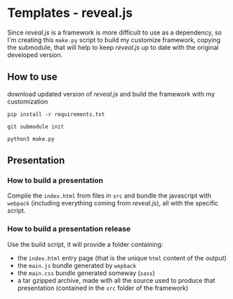 # Templates - reveal.js
Since *reveal.js* is a framework is more difficult to use as a dependency, so
I'm creating this `make.py` script to build my customize framework, copying the
submodule, that will help to keep *reveal.js* up to date with the original
developed version.

## How to use
download updated version of *reveal.js* and build the framework with my
customization
```shell
pip install -r requirements.txt

git submodule init

python3 make.py
```

## Presentation

### How to build a presentation
Compile the `index.html` from files in `src` and bundle the javascript with
`webpack` (including everything coming from *reveal.js*), all with the specific
script.

### How to build a presentation release
Use the build script, it will provide a folder containing:

- the `index.html` entry page (that is the unique `html` content of the output)
- the `main.js` bundle generated by `wepback`
- the `main.css` bundle generated someway (`sass`)
- a tar gzipped archive, made with all the source used to produce that
    presentation (contained in the `src` folder of the framework)
